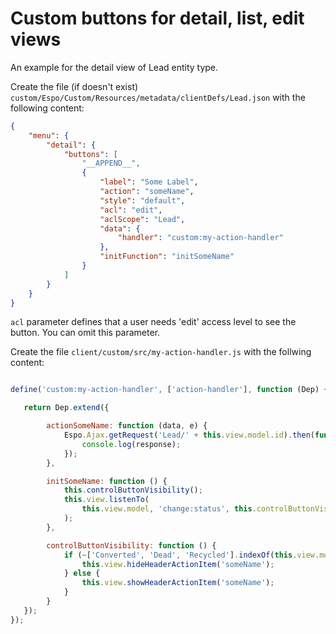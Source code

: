 # Custom buttons for detail, list, edit views

An example for the detail view of Lead entity type.

Create the file (if doesn't exist) `custom/Espo/Custom/Resources/metadata/clientDefs/Lead.json` with the following content:

```json
{
    "menu": {
        "detail": {
            "buttons": [
                "__APPEND__",
                {
                    "label": "Some Label",
                    "action": "someName",
                    "style": "default",
                    "acl": "edit",
                    "aclScope": "Lead",
                    "data": {
                        "handler": "custom:my-action-handler"
                    },
                    "initFunction": "initSomeName"
                }
            ]
        }
    }
}
```

`acl` parameter defines that a user needs 'edit' access level to see the button. You can omit this parameter.

Create the file `client/custom/src/my-action-handler.js` with the follwing content:

```js

define('custom:my-action-handler', ['action-handler'], function (Dep) {

   return Dep.extend({

        actionSomeName: function (data, e) {
            Espo.Ajax.getRequest('Lead/' + this.view.model.id).then(function (response) {
                console.log(response);
            });
        },

        initSomeName: function () {
            this.controlButtonVisibility();
            this.view.listenTo(
                this.view.model, 'change:status', this.controlButtonVisibility.bind(this)
            );
        },

        controlButtonVisibility: function () {
            if (~['Converted', 'Dead', 'Recycled'].indexOf(this.view.model.get('status'))) {
                this.view.hideHeaderActionItem('someName');
            } else {
                this.view.showHeaderActionItem('someName');
            }
        }
   });
});
```
